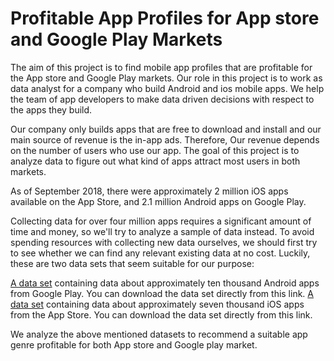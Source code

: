 # Profitable App Profiles for App store and Google Play Markets
 
The aim of this project is to find mobile app profiles that are profitable for the App store and Google Play markets. Our role in this project is to work as data analyst for a company who build Android and ios mobile apps. We help the team of app developers to make data driven decisions with respect to the apps they build.

Our company only builds apps that are free to download and install and our main source of revenue is the in-app ads. Therefore, Our revenue depends on the number of users who use our app. The goal of this project is to analyze data to figure out what kind of apps attract most users in both markets.

As of September 2018, there were approximately 2 million iOS apps available on the App Store, and 2.1 million Android apps on Google Play.

Collecting data for over four million apps requires a significant amount of time and money, so we'll try to analyze a sample of data instead. To avoid spending resources with collecting new data ourselves, we should first try to see whether we can find any relevant existing data at no cost. Luckily, these are two data sets that seem suitable for our purpose:

[A data set]( https://www.kaggle.com/lava18/google-play-store-apps) containing data about approximately ten thousand Android apps from Google Play. You can download the data set directly from this link.
[A data set](https://www.kaggle.com/ramamet4/app-store-apple-data-set-10k-apps) containing data about approximately seven thousand iOS apps from the App Store. You can download the data set directly from this link.

We analyze the above mentioned datasets to recommend a suitable app genre profitable for both App store and Google play market.
